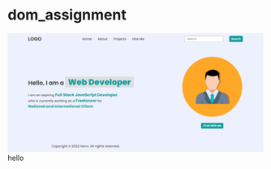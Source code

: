 # dom_assignment

![taskoneoutput](https://github.com/ravikntkr/dom_assignment/blob/main/firstAssignmentImage/task1Output.png?raw=true)
hello
